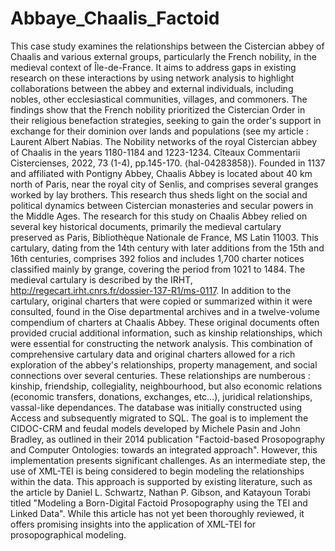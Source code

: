 # Abbaye_Chaalis_Factoid
This case study examines the relationships between the Cistercian abbey of Chaalis and various external groups, particularly the French nobility, in the medieval context of Île-de-France. It aims to address gaps in existing research on these interactions by using network analysis to highlight collaborations between the abbey and external individuals, including nobles, other ecclesiastical communities, villages, and commoners. The findings show that the French nobility prioritized the Cistercian Order in their religious benefaction strategies, seeking to gain the order's support in exchange for their dominion over lands and populations (see my article : Laurent Albert Nabias. The Nobility networks of the royal Cistercian abbey of Chaalis in the years 1180-1184 and 1223-1234. Cîteaux Commentarii Cistercienses, 2022, 73 (1-4), pp.145-170. ⟨hal-04283858⟩). Founded in 1137 and affiliated with Pontigny Abbey, Chaalis Abbey is located about 40 km north of Paris, near the royal city of Senlis, and comprises several granges worked by lay brothers. This research thus sheds light on the social and political dynamics between Cistercian monasteries and secular powers in the Middle Ages.
The research for this study on Chaalis Abbey relied on several key historical documents, primarily the medieval cartulary preserved as Paris, Bibliothèque Nationale de France, MS Latin 11003. This cartulary, dating from the 14th century with later additions from the 15th and 16th centuries, comprises 392 folios and includes 1,700 charter notices classified mainly by grange, covering the period from 1021 to 1484. The medieval cartulary is described by the IRHT, http://regecart.irht.cnrs.fr/dossier-137-R1/ms-0117. In addition to the cartulary, original charters that were copied or summarized within it were consulted, found in the Oise departmental archives and in a twelve-volume compendium of charters at Chaalis Abbey. These original documents often provided crucial additional information, such as kinship relationships, which were essential for constructing the network analysis. This combination of comprehensive cartulary data and original charters allowed for a rich exploration of the abbey's relationships, property management, and social connections over several centuries. These relationships are numberous : kinship, friendship, collegiality, neighbourhood, but also economic relations (economic transfers, donations, exchanges, etc...), juridical relationships, vassal-like dependances.
The database was initially constructed using Access and subsequently migrated to SQL. The goal is to implement the CIDOC-CRM and feudal models developed by Michele Pasin and John Bradley, as outlined in their 2014 publication "Factoid-based Prosopography and Computer Ontologies: towards an integrated approach". However, this implementation presents significant challenges. As an intermediate step, the use of XML-TEI is being considered to begin modeling the relationships within the data. This approach is supported by existing literature, such as the article by Daniel L. Schwartz, Nathan P. Gibson, and Katayoun Torabi titled "Modeling a Born-Digital Factoid Prosopography using the TEI and Linked Data". While this article has not yet been thoroughly reviewed, it offers promising insights into the application of XML-TEI for prosopographical modeling.

